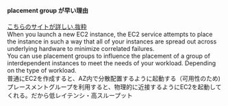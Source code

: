 #### placement group が早い理由
[こちらのサイトが詳しい,抜粋]()<br>
When you launch a new EC2 instance, the EC2 service attempts to place the instance in such a way that all of your instances are spread out across underlying hardware to minimize correlated failures.<br>
You can use placement groups to influence the placement of a group of interdependent instances to meet the needs of your workload. Depending on the type of workload.<br>
普通にEC2を作成すると、AZ内で分散配置するように起動する（可用性のため)<br>
プレースメントグループを利用すると、物理的に近接するようにEC2を起動してくれる。だから低レイテンシ・高スループット<br>